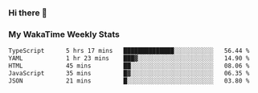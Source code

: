 ### Hi there 👋

<!--
**royschrauwen/royschrauwen** is a ✨ _special_ ✨ repository because its `README.md` (this file) appears on your GitHub profile.

Here are some ideas to get you started:

- 🔭 I’m currently working on ...
- 🌱 I’m currently learning ...
- 👯 I’m looking to collaborate on ...
- 🤔 I’m looking for help with ...
- 💬 Ask me about ...
- 📫 How to reach me: ...
- 😄 Pronouns: ...
- ⚡ Fun fact: ...
-->


### My WakaTime Weekly Stats
<!--START_SECTION:waka-->

```txt
TypeScript      5 hrs 17 mins   ██████████████░░░░░░░░░░░   56.44 %
YAML            1 hr 23 mins    ███▓░░░░░░░░░░░░░░░░░░░░░   14.90 %
HTML            45 mins         ██░░░░░░░░░░░░░░░░░░░░░░░   08.06 %
JavaScript      35 mins         █▓░░░░░░░░░░░░░░░░░░░░░░░   06.35 %
JSON            21 mins         █░░░░░░░░░░░░░░░░░░░░░░░░   03.80 %
```

<!--END_SECTION:waka-->
